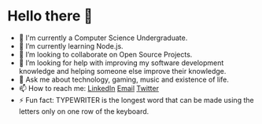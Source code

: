 # Hello there 👋

- 🔭 I'm currently a Computer Science Undergraduate.
- 🌱 I’m currently learning Node.js.
- 👯 I’m looking to collaborate on Open Source Projects.
- 🤔 I’m looking for help with improving my software development knowledge and helping someone else improve their knowledge.
- 💬 Ask me about technology, gaming, music and existence of life.
- 📫 How to reach me: <a href="https://www.linkedin.com/in/navodzoysa/">LinkedIn</a> <a href="mailto:navod.zoysa@gmail.com">Email</a> <a href="https://twitter.com/navodzoysa">Twitter</a>
- ⚡ Fun fact: TYPEWRITER is the longest word that can be made using the letters only on one row of the keyboard.

<!--
**navodzoysa/navodzoysa** is a ✨ _special_ ✨ repository because its `README.md` (this file) appears on your GitHub profile.

Here are some ideas to get you started:

- 🔭 I’m currently working on ...
- 🌱 I’m currently learning ...
- 👯 I’m looking to collaborate on ...
- 🤔 I’m looking for help with ...
- 💬 Ask me about ...
- 📫 How to reach me: ...
- 😄 Pronouns: ...
- ⚡ Fun fact: ...
-->
